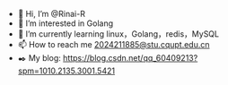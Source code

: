 - 👋 Hi, I’m @Rinai-R
- 👀 I’m interested in Golang
- 🌱 I’m currently learning linux，Golang，redis，MySQL
- 📫 How to reach me 2024211885@stu.cqupt.edu.cn
- ✒️ My blog:
https://blog.csdn.net/qq_60409213?spm=1010.2135.3001.5421
<!---
Rinai-R/Rinai-R is a ✨ special ✨ repository because its `README.md` (this file) appears on your GitHub profile.
You can click the Preview link to take a look at your changes.
--->
